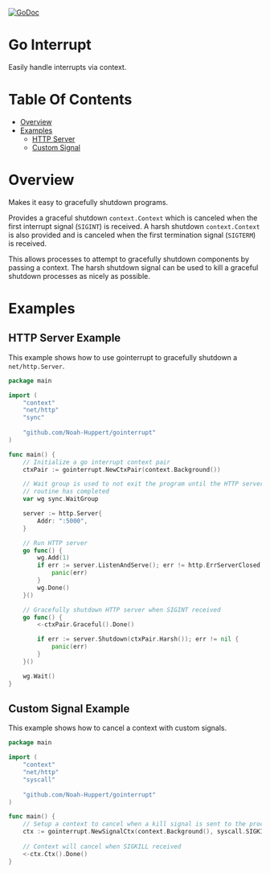 [![GoDoc](https://godoc.org/github.com/Noah-Huppert/gointerrupt?status.svg)](https://godoc.org/github.com/Noah-Huppert/gointerrupt)
# Go Interrupt
Easily handle interrupts via context.

# Table Of Contents
- [Overview](#overview)
- [Examples](#examples)
  - [HTTP Server](#http-server-example)
  - [Custom Signal](#custom-signal-example)

# Overview
Makes it easy to gracefully shutdown programs.

Provides a graceful shutdown `context.Context` which is canceled when the first 
interrupt signal (`SIGINT`) is received. A harsh shutdown `context.Context` is 
also provided and is canceled when the first termination signal (`SIGTERM`) 
is received.

This allows processes to attempt to gracefully shutdown components by passing
a context. The harsh shutdown signal can be used to kill a graceful shutdown
processes as nicely as possible.

# Examples
## HTTP Server Example
This example shows how to use gointerrupt to gracefully shutdown 
a `net/http.Server`.

```go
package main

import (
	"context"
	"net/http"
	"sync"
	
	"github.com/Noah-Huppert/gointerrupt"
)

func main() {
	// Initialize a go interrupt context pair
	ctxPair := gointerrupt.NewCtxPair(context.Background())

	// Wait group is used to not exit the program until the HTTP server go
	// routine has completed
	var wg sync.WaitGroup

	server := http.Server{
		Addr: ":5000",
	}

	// Run HTTP server
	go func() {
		wg.Add(1)
		if err := server.ListenAndServe(); err != http.ErrServerClosed {
			panic(err)
		}
		wg.Done()
	}()

	// Gracefully shutdown HTTP server when SIGINT received
	go func() {
		<-ctxPair.Graceful().Done()

		if err := server.Shutdown(ctxPair.Harsh()); err != nil {
			panic(err)
		}
	}()

	wg.Wait()
}
```

## Custom Signal Example
This example shows how to cancel a context with custom signals.

```go
package main

import (
	"context"
	"net/http"
	"syscall"
	
	"github.com/Noah-Huppert/gointerrupt"
)

func main() {
	// Setup a context to cancel when a kill signal is sent to the process
	ctx := gointerrupt.NewSignalCtx(context.Background(), syscall.SIGKILL)
	
	// Context will cancel when SIGKILL received
	<-ctx.Ctx().Done()
}
```
